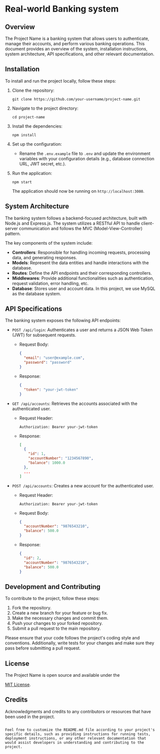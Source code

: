 
# Real-world Banking system

## Overview

The Project Name is a banking system that allows users to authenticate, manage their accounts, and perform various banking operations. This document provides an overview of the system, installation instructions, system architecture, API specifications, and other relevant documentation.

## Installation

To install and run the project locally, follow these steps:

1. Clone the repository:

   ```
   git clone https://github.com/your-username/project-name.git
   ```

2. Navigate to the project directory:

   ```
   cd project-name
   ```

3. Install the dependencies:

   ```
   npm install
   ```

4. Set up the configuration:
   - Rename the `.env.example` file to `.env` and update the environment variables with your configuration details (e.g., database connection URL, JWT secret, etc.).

5. Run the application:

   ```
   npm start
   ```

   The application should now be running on `http://localhost:3000`.

## System Architecture

The banking system follows a backend-focused architecture, built with Node.js and Express.js. The system utilizes a RESTful API to handle client-server communication and follows the MVC (Model-View-Controller) pattern.

The key components of the system include:

- **Controllers**: Responsible for handling incoming requests, processing data, and generating responses.
- **Models**: Represent the data entities and handle interactions with the database.
- **Routes**: Define the API endpoints and their corresponding controllers.
- **Middlewares**: Provide additional functionalities such as authentication, request validation, error handling, etc.
- **Database**: Stores user and account data. In this project, we use MySQL as the database system.

## API Specifications

The banking system exposes the following API endpoints:

- `POST /api/login`: Authenticates a user and returns a JSON Web Token (JWT) for subsequent requests.
  - Request Body:
    ```json
    {
      "email": "user@example.com",
      "password": "password"
    }
    ```
  - Response:
    ```json
    {
      "token": "your-jwt-token"
    }
    ```

- `GET /api/accounts`: Retrieves the accounts associated with the authenticated user.
  - Request Header:
    ```
    Authorization: Bearer your-jwt-token
    ```
  - Response:
    ```json
    [
      {
        "id": 1,
        "accountNumber": "1234567890",
        "balance": 1000.0
      },
      ...
    ]
    ```

- `POST /api/accounts`: Creates a new account for the authenticated user.
  - Request Header:
    ```
    Authorization: Bearer your-jwt-token
    ```
  - Request Body:
    ```json
    {
      "accountNumber": "9876543210",
      "balance": 500.0
    }
    ```
  - Response:
    ```json
    {
      "id": 2,
      "accountNumber": "9876543210",
      "balance": 500.0
    }
    ```

## Development and Contributing

To contribute to the project, follow these steps:

1. Fork the repository.
2. Create a new branch for your feature or bug fix.
3. Make the necessary changes and commit them.
4. Push your changes to your forked repository.
5. Submit a pull request to the main repository.

Please ensure that your code follows the project's coding style and conventions. Additionally, write tests for your changes and make sure they pass before submitting a pull request.

## License

The Project Name is open source and available under the

 [MIT License](https://opensource.org/licenses/MIT).

## Credits

Acknowledgments and credits to any contributors or resources that have been used in the project.
```

Feel free to customize the README.md file according to your project's specific details, such as providing instructions for running tests, deployment instructions, or any other relevant documentation that would assist developers in understanding and contributing to the project.